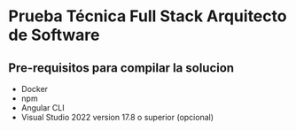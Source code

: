 # Prueba Técnica Full Stack Arquitecto de Software

## Pre-requisitos para compilar la solucion
- Docker
- npm
- Angular CLI
- Visual Studio 2022 version 17.8 o superior (opcional)